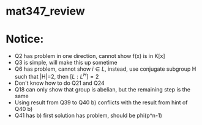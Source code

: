 # mat347_review
# Notice:
- Q2 has problem in one direction, cannot show f(x) is in K[x]
- Q3 is simple, will make this up sometime
- Q6 has problem, cannot show $i \in L$, instead, use conjugate subgroup H such that |H|=2, then $[L:L^H]=2$
- Don't know how to do Q21 and Q24
- Q18 can only show that group is abelian, but the remaining step is the same
- Using result from Q39 to Q40 b) conflicts with the result from hint of Q40 b)
- Q41 has b) first solution has problem, should be phi(p^n-1)
